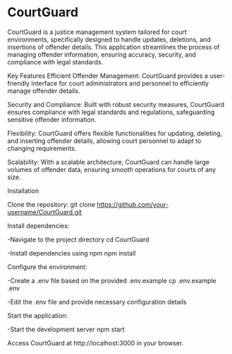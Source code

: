 # CourtGuard
CourtGuard is a justice management system tailored for court environments, specifically designed to handle updates, deletions, and insertions of offender details. This application streamlines the process of managing offender information, ensuring accuracy, security, and compliance with legal standards.

Key Features
Efficient Offender Management: CourtGuard provides a user-friendly interface for court administrators and personnel to efficiently manage offender details.

Security and Compliance: Built with robust security measures, CourtGuard ensures compliance with legal standards and regulations, safeguarding sensitive offender information.

Flexibility: CourtGuard offers flexible functionalities for updating, deleting, and inserting offender details, allowing court personnel to adapt to changing requirements.

Scalability: With a scalable architecture, CourtGuard can handle large volumes of offender data, ensuring smooth operations for courts of any size.

Installation

Clone the repository:
git clone https://github.com/your-username/CourtGuard.git

Install dependencies:

-Navigate to the project directory
cd CourtGuard

-Install dependencies using npm
npm install

Configure the environment:

-Create a .env file based on the provided .env.example
cp .env.example .env

-Edit the .env file and provide necessary configuration details

Start the application:

-Start the development server
npm start

Access CourtGuard at http://localhost:3000 in your browser.
